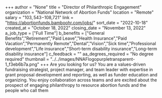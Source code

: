 +++
author = "None"
title = "Director of Philanthropic Engagement"
organization = "National Network of Abortion Funds"
location = "Remote"
salary = "$103,543-$108,721"
link = "https://abortionfunds.bamboohr.com/jobs/"
sort_date = "2022-10-18"
created_at = "October 18, 2022"
closing_date = "November 13, 2022"
a_job_type = ["Full Time"]
b_benefits = ["General Benefits","Retirement","Paid Leave","Health Insurance","Paid Vacation","Permanently Remote","Dental","Vision","Sick time","Professional development","Life insurance","Short-term disability insurance","Long-term disability insurance"]
c_feedback = ""
aa_degrees_required = "No degree required"
thumbnail = "../../images/NNAFlogopurpletransparent-1_f3eb6b7a.png"
+++
Are you looking for us?
You are a values-driven fundraising strategist, project manager, and team leader with expertise in grant proposal development and reporting, as well as funder education and organizing. You enjoy collaboration across teams and are excited about the prospect of engaging philanthropy to resource abortion funds and the people who call them